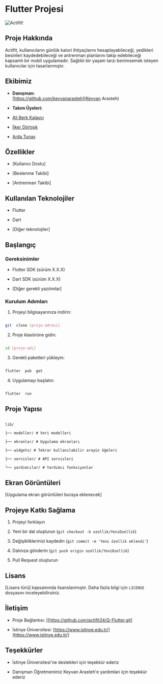 
# Flutter Projesi

 
 
![Actifit!](https://media.discordapp.net/attachments/1309867221820112899/1314300168069185657/1.png?ex=675344ea&is=6751f36a&hm=47a67ac788f29640ec769e7effd2e6d12704e874934f5c95e2b35ef90a93dd3f&=&format=webp&quality=lossless)
## Proje Hakkında

Actifit, kullanıcıların günlük kalori ihtiyaçlarını hesaplayabileceği, yedikleri besinleri kaydedebileceği ve antrenman planlarını takip edebileceği kapsamlı bir mobil uygulamadır. Sağlıklı bir yaşam tarzı benimsemek isteyen kullanıcılar için tasarlanmıştır.
    

  

## Ekibimiz

-  **Danışman:**  
[https://github.com/keyvanarasteh](Keyvan Arasteh)


-  **Takım Üyeleri:**

- [Ali Berk Kalaycı](https://github.com/alibrkklyc)
- [İlker Dörtışık](https://github.com/ilkerdrtsk)
- [Arda Tunay](https://github.com/ardatunayy)


  

## Özellikler

- [Kullanıcı Dostu]

- [Beslenme Takibi]

- [Antrenman Takibi]

  

## Kullanılan Teknolojiler

- Flutter

- Dart

- [Diğer teknolojiler]

  

## Başlangıç

  

### Gereksinimler

- Flutter SDK (sürüm X.X.X)

- Dart SDK (sürüm X.X.X)

- [Diğer gerekli yazılımlar]

  

### Kurulum Adımları

1. Projeyi bilgisayarınıza indirin:

```bash

git  clone [proje-adresi]

```

  

2. Proje klasörüne gidin:

```bash

cd [proje-adı]

```

  

3. Gerekli paketleri yükleyin:

```bash

flutter  pub  get

```

  

4. Uygulamayı başlatın:

```bash

flutter  run

```

  

## Proje Yapısı

```

lib/

├── modeller/ # Veri modelleri

├── ekranlar/ # Uygulama ekranları

├── widgets/ # Tekrar kullanılabilir arayüz öğeleri

├── servisler/ # API servisleri

└── yardımcılar/ # Yardımcı fonksiyonlar

```

  

## Ekran Görüntüleri

[Uygulama ekran görüntüleri buraya eklenecek]

  

## Projeye Katkı Sağlama

1. Projeyi forklayın

2. Yeni bir dal oluşturun (`git checkout -b ozellik/YeniOzellik`)

3. Değişikliklerinizi kaydedin (`git commit -m 'Yeni özellik eklendi'`)

4. Dalınıza gönderin (`git push origin ozellik/YeniOzellik`)

5. Pull Request oluşturun

  

## Lisans

[Lisans türü] kapsamında lisanslanmıştır. Daha fazla bilgi için `LICENSE` dosyasını inceleyebilirsiniz.

  

## İletişim

- Proje Bağlantısı: [[https://github.com/actifit24/Q-Flutter.git]

- İstinye Üniversitesi: [https://www.istinye.edu.tr/](https://www.istinye.edu.tr/)

  

## Teşekkürler

- İstinye Üniversitesi'ne destekleri için teşekkür ederiz

* Danışman Öğretmenimiz Keyvan Arasteh'e yardımları için teşekkür ederiz
  
  

